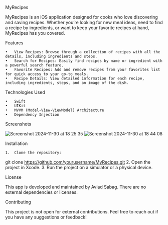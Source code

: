 MyRecipes

MyRecipes is an iOS application designed for cooks who love discovering and saving recipes. Whether you’re looking for new meal ideas, need to find a recipe by ingredients, or want to keep your favorite recipes at hand, MyRecipes has you covered.

Features

	•	View Recipes: Browse through a collection of recipes with all the details, including ingredients and steps.
	•	Search for Recipes: Easily find recipes by name or ingredient with a powerful search feature.
	•	Favorite Recipes: Add and remove recipes from your favorites list for quick access to your go-to meals.
	•	Recipe Details: View detailed information for each recipe, including ingredients, steps, and an image of the dish.

Technologies Used

	•	Swift
	•	UIKit
	•	MVVM (Model-View-ViewModel) Architecture
	•	Dependency Injection

Screenshots

![Screenshot 2024-11-30 at 18 25 35](https://github.com/user-attachments/assets/6bd08932-3ec4-40b7-94b0-1088fe75905b)
![Screenshot 2024-11-30 at 18 44 08](https://github.com/user-attachments/assets/999567b1-dcc8-42c6-8be3-d7faac80da20)


Installation

	1.	Clone the repository:
git clone https://github.com/yourusername/MyRecipes.git
	2.	Open the project in Xcode.
	3.	Run the project on a simulator or a physical device.

License

This app is developed and maintained by Aviad Sabag. There are no external dependencies or licenses.

Contributing

This project is not open for external contributions. Feel free to reach out if you have any suggestions or feedback!
